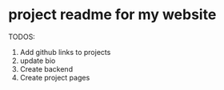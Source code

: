 # project readme for my website


TODOS: 
1. Add github links to projects
2. update bio
3. Create backend
4. Create project pages 